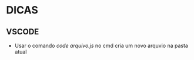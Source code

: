 # DICAS  

## VSCODE  
  - Usar o comando *code arquivo.js* no cmd cria um novo arquvio na pasta atual   
